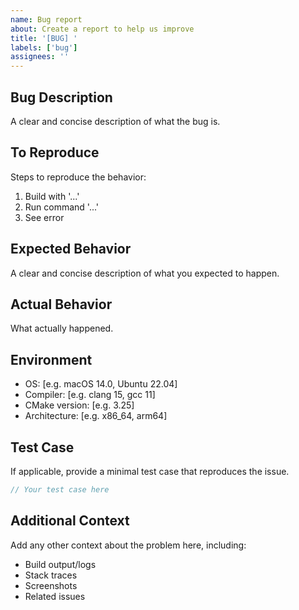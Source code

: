 ```yaml
---
name: Bug report
about: Create a report to help us improve
title: '[BUG] '
labels: ['bug']
assignees: ''
---
```


## Bug Description
A clear and concise description of what the bug is.

## To Reproduce
Steps to reproduce the behavior:
1. Build with '...'
2. Run command '...'
3. See error

## Expected Behavior
A clear and concise description of what you expected to happen.

## Actual Behavior
What actually happened.

## Environment
- OS: [e.g. macOS 14.0, Ubuntu 22.04]
- Compiler: [e.g. clang 15, gcc 11]
- CMake version: [e.g. 3.25]
- Architecture: [e.g. x86_64, arm64]

## Test Case
If applicable, provide a minimal test case that reproduces the issue.

```cpp
// Your test case here
```

## Additional Context
Add any other context about the problem here, including:
- Build output/logs
- Stack traces
- Screenshots
- Related issues